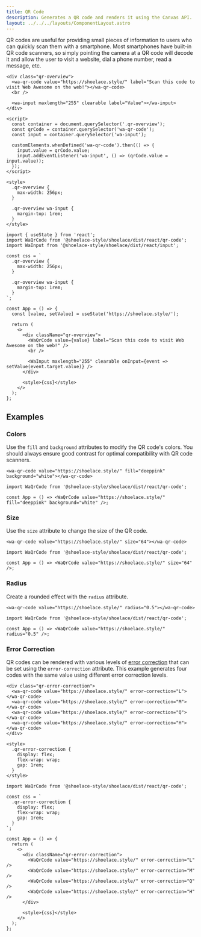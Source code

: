 ```yaml
---
title: QR Code
description: Generates a QR code and renders it using the Canvas API.
layout: ../../../layouts/ComponentLayout.astro
---
```


QR codes are useful for providing small pieces of information to users who can quickly scan them with a smartphone. Most smartphones have built-in QR code scanners, so simply pointing the camera at a QR code will decode it and allow the user to visit a website, dial a phone number, read a message, etc.

```html:preview
<div class="qr-overview">
  <wa-qr-code value="https://shoelace.style/" label="Scan this code to visit Web Awesome on the web!"></wa-qr-code>
  <br />

  <wa-input maxlength="255" clearable label="Value"></wa-input>
</div>

<script>
  const container = document.querySelector('.qr-overview');
  const qrCode = container.querySelector('wa-qr-code');
  const input = container.querySelector('wa-input');

  customElements.whenDefined('wa-qr-code').then(() => {
    input.value = qrCode.value;
    input.addEventListener('wa-input', () => (qrCode.value = input.value));
  });
</script>

<style>
  .qr-overview {
    max-width: 256px;
  }

  .qr-overview wa-input {
    margin-top: 1rem;
  }
</style>
```

```jsx:react
import { useState } from 'react';
import WaQrCode from '@shoelace-style/shoelace/dist/react/qr-code';
import WaInput from '@shoelace-style/shoelace/dist/react/input';

const css = `
  .qr-overview {
    max-width: 256px;
  }

  .qr-overview wa-input {
    margin-top: 1rem;
  }
`;

const App = () => {
  const [value, setValue] = useState('https://shoelace.style/');

  return (
    <>
      <div className="qr-overview">
        <WaQrCode value={value} label="Scan this code to visit Web Awesome on the web!" />
        <br />

        <WaInput maxlength="255" clearable onInput={event => setValue(event.target.value)} />
      </div>

      <style>{css}</style>
    </>
  );
};
```

## Examples

### Colors

Use the `fill` and `background` attributes to modify the QR code's colors. You should always ensure good contrast for optimal compatibility with QR code scanners.

```html:preview
<wa-qr-code value="https://shoelace.style/" fill="deeppink" background="white"></wa-qr-code>
```

```jsx:react
import WaQrCode from '@shoelace-style/shoelace/dist/react/qr-code';

const App = () => <WaQrCode value="https://shoelace.style/" fill="deeppink" background="white" />;
```

### Size

Use the `size` attribute to change the size of the QR code.

```html:preview
<wa-qr-code value="https://shoelace.style/" size="64"></wa-qr-code>
```

```jsx:react
import WaQrCode from '@shoelace-style/shoelace/dist/react/qr-code';

const App = () => <WaQrCode value="https://shoelace.style/" size="64" />;
```

### Radius

Create a rounded effect with the `radius` attribute.

```html:preview
<wa-qr-code value="https://shoelace.style/" radius="0.5"></wa-qr-code>
```

```jsx:react
import WaQrCode from '@shoelace-style/shoelace/dist/react/qr-code';

const App = () => <WaQrCode value="https://shoelace.style/" radius="0.5" />;
```

### Error Correction

QR codes can be rendered with various levels of [error correction](https://www.qrcode.com/en/about/error_correction.html) that can be set using the `error-correction` attribute. This example generates four codes with the same value using different error correction levels.

```html:preview
<div class="qr-error-correction">
  <wa-qr-code value="https://shoelace.style/" error-correction="L"></wa-qr-code>
  <wa-qr-code value="https://shoelace.style/" error-correction="M"></wa-qr-code>
  <wa-qr-code value="https://shoelace.style/" error-correction="Q"></wa-qr-code>
  <wa-qr-code value="https://shoelace.style/" error-correction="H"></wa-qr-code>
</div>

<style>
  .qr-error-correction {
    display: flex;
    flex-wrap: wrap;
    gap: 1rem;
  }
</style>
```

```jsx:react
import WaQrCode from '@shoelace-style/shoelace/dist/react/qr-code';

const css = `
  .qr-error-correction {
    display: flex;
    flex-wrap: wrap;
    gap: 1rem;
  }
`;

const App = () => {
  return (
    <>
      <div className="qr-error-correction">
        <WaQrCode value="https://shoelace.style/" error-correction="L" />
        <WaQrCode value="https://shoelace.style/" error-correction="M" />
        <WaQrCode value="https://shoelace.style/" error-correction="Q" />
        <WaQrCode value="https://shoelace.style/" error-correction="H" />
      </div>

      <style>{css}</style>
    </>
  );
};
```
